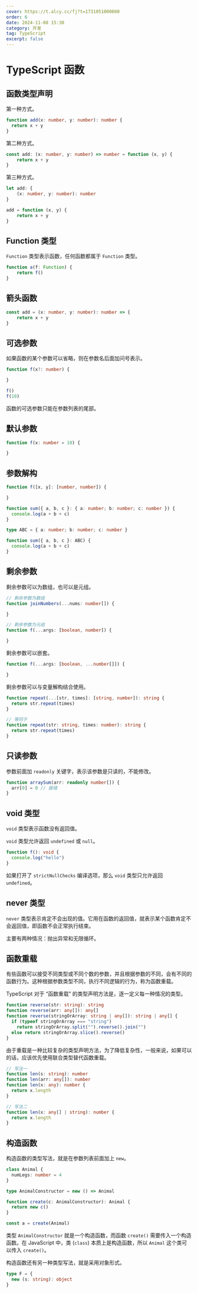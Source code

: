 ```yaml
---
cover: https://t.alcy.cc/fj?t=1731051000000
order: 6
date: 2024-11-08 15:30
category: 开发
tag: TypeScript
excerpt: false
---
```


# TypeScript 函数

## 函数类型声明

第一种方式。

```TypeScript
function add(x: number, y: number): number {
  return x + y
}
```

第二种方式。

```TypeScript
const add: (x: number, y: number) => number = function (x, y) {
    return x + y
}
```

第三种方式。

```TypeScript
let add: {
    (x: number, y: number): number
}

add = function (x, y) {
    return x + y
}
```

## Function 类型

`Function` 类型表示函数，任何函数都属于 `Function` 类型。

```TypeScript
function a(f: Function) {
    return f()
}
```

## 箭头函数

```TypeScript
const add = (x: number, y: number): number => {
    return x + y
}
```

## 可选参数

如果函数的某个参数可以省略，则在参数名后面加问号表示。

```TypeScript
function f(x?: number) {

}

f()
f(10)
```

函数的可选参数只能在参数列表的尾部。

## 默认参数

```TypeScript
function f(x: number = 10) {

}
```

## 参数解构

```TypeScript
function f([x, y]: [number, number]) {

}

function sum({ a, b, c }: { a: number; b: number; c: number }) {
  console.log(a + b + c)
}
```

```TypeScript
type ABC = { a: number; b: number; c: number }

function sum({ a, b, c }: ABC) {
  console.log(a + b + c)
}
```

## 剩余参数

剩余参数可以为数组，也可以是元组。

```TypeScript
// 剩余参数为数组
function joinNumbers(...nums: number[]) {

}

// 剩余参数为元组
function f(...args: [boolean, number]) {

}
```

剩余参数可以嵌套。

```TypeScript
function f(...args: [boolean, ...number[]]) {

}
```

剩余参数可以与变量解构结合使用。

```TypeScript
function repeat(...[str, times]: [string, number]): string {
  return str.repeat(times)
}

// 等同于
function repeat(str: string, times: number): string {
  return str.repeat(times)
}
```

## 只读参数

参数前面加 `readonly` 关键字，表示该参数是只读的，不能修改。

```TypeScript
function arraySum(arr: readonly number[]) {
  arr[0] = 0 // 报错
}
```

## void 类型

`void` 类型表示函数没有返回值。

`void` 类型允许返回 `undefined` 或 `null`。

```TypeScript
function f(): void {
  console.log("hello")
}
```

如果打开了 `strictNullChecks` 编译选项，那么 `void` 类型只允许返回 `undefined`。

## never 类型

`never` 类型表示肯定不会出现的值。它用在函数的返回值，就表示某个函数肯定不会返回值，即函数不会正常执行结束。

主要有两种情况：抛出异常和无限循环。

## 函数重载

有些函数可以接受不同类型或不同个数的参数，并且根据参数的不同，会有不同的函数行为。这种根据参数类型不同，执行不同逻辑的行为，称为函数重载。

TypeScript 对于 “函数重载” 的类型声明方法是，逐一定义每一种情况的类型。

```TypeScript
function reverse(str: string): string
function reverse(arr: any[]): any[]
function reverse(stringOrArray: string | any[]): string | any[] {
  if (typeof stringOrArray === "string")
    return stringOrArray.split("").reverse().join("")
  else return stringOrArray.slice().reverse()
}
```

由于重载是一种比较复杂的类型声明方法，为了降低复杂性，一般来说，如果可以的话，应该优先使用联合类型替代函数重载。

```TypeScript
// 写法一
function len(s: string): number
function len(arr: any[]): number
function len(x: any): number {
  return x.length
}

// 写法二
function len(x: any[] | string): number {
  return x.length
}
```

## 构造函数

构造函数的类型写法，就是在参数列表前面加上 `new`。

```TypeScript
class Animal {
  numLegs: number = 4
}

type AnimalConstructor = new () => Animal

function create(c: AnimalConstructor): Animal {
  return new c()
}

const a = create(Animal)
```

类型 `AnimalConstructor` 就是一个构造函数，而函数 `create()` 需要传入一个构造函数。在 JavaScript 中，类 (`class`) 本质上是构造函数，所以 `Animal` 这个类可以传入 `create()`。

构造函数还有另一种类型写法，就是采用对象形式。

```TypeScript
type F = {
  new (s: string): object
}
```
